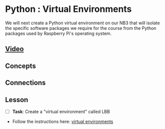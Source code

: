# Python : Virtual Environments
We will next create a Python virtual environment on our NB3 that will isolate the specific software packages we require for the course from the Python packages used by Raspberry Pi's operating system.

## [Video]()

## Concepts

## Connections

## Lesson

- [ ] **Task**: Create a "virtual environment" called LBB
- Follow the instructions here: [virtual environments](../../../boxes/python/virtual_environments/README.md)
